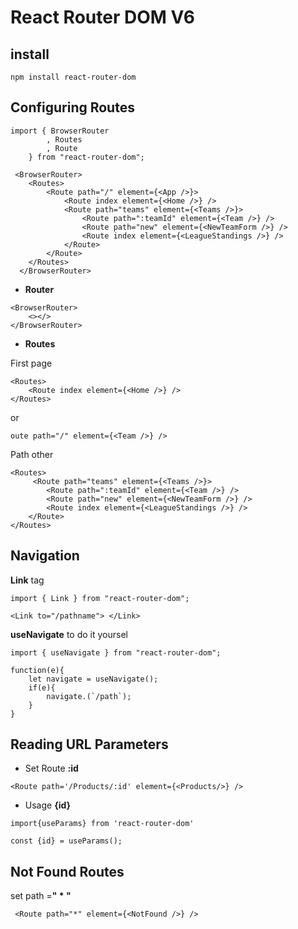 # React Router DOM V6

## install

```
npm install react-router-dom
```

## Configuring Routes

```
import { BrowserRouter
        , Routes
        , Route
    } from "react-router-dom";
```

```
 <BrowserRouter>
    <Routes>
        <Route path="/" element={<App />}>
            <Route index element={<Home />} />
            <Route path="teams" element={<Teams />}>
                <Route path=":teamId" element={<Team />} />
                <Route path="new" element={<NewTeamForm />} />
                <Route index element={<LeagueStandings />} />
            </Route>
        </Route>
    </Routes>
  </BrowserRouter>
```

- **Router**

```
<BrowserRouter>
    <></>
</BrowserRouter>
```

- **Routes**

First page

```
<Routes>
    <Route index element={<Home />} />
</Routes>
```

or

```
oute path="/" element={<Team />} />
```

Path other

```
<Routes>
     <Route path="teams" element={<Teams />}>
        <Route path=":teamId" element={<Team />} />
        <Route path="new" element={<NewTeamForm />} />
        <Route index element={<LeagueStandings />} />
    </Route>
</Routes>
```

## Navigation

**Link** tag

```
import { Link } from "react-router-dom";
```
```
<Link to="/pathname"> </Link>
```

**useNavigate** to do it yoursel

```
import { useNavigate } from "react-router-dom";
```

```
function(e){
    let navigate = useNavigate();
    if(e){
        navigate.(`/path`);
    }
}
```

## Reading URL Parameters

- Set Route **:id**

```
<Route path='/Products/:id' element={<Products/>} />
```

- Usage **{id}**

```
import{useParams} from 'react-router-dom'
```

```
const {id} = useParams();
```

## Not Found Routes

set path =**" * "**

```
 <Route path="*" element={<NotFound />} />
```
